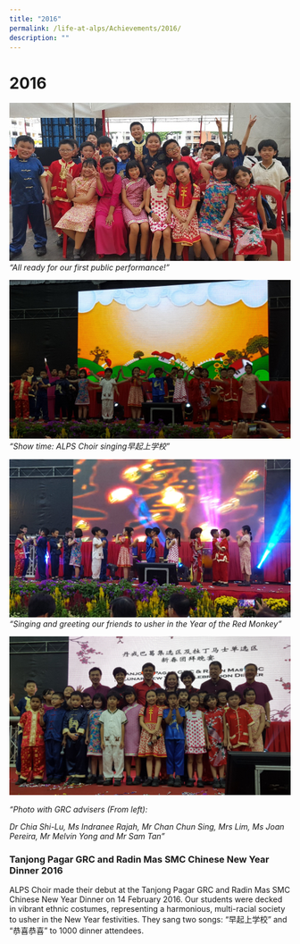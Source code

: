 ```yaml
---
title: "2016"
permalink: /life-at-alps/Achievements/2016/
description: ""
---
```

# **2016**

![](/images/20160214_171233(0).jpg)
*“All ready for our first public performance!”*

![](/images/rsz_20160214_195038.jpg)
*“Show time: ALPS Choir singing早起上学校”*

![](/images/rsz_120160214_195215.jpg)
*“Singing and greeting our friends to usher in the Year of the Red Monkey”*

![](/images/rsz_20160214_1955400.jpg)

*“Photo with GRC advisers (From left):*

*Dr Chia Shi-Lu, Ms Indranee Rajah, Mr Chan Chun Sing, Mrs Lim, Ms Joan Pereira, Mr Melvin Yong and Mr Sam Tan”*

### Tanjong Pagar GRC and Radin Mas SMC Chinese New Year Dinner 2016

ALPS Choir made their debut at the Tanjong Pagar GRC and Radin Mas SMC Chinese New Year Dinner on 14 February 2016. Our students were decked in vibrant ethnic costumes, representing a harmonious, multi-racial society to usher in the New Year festivities. They sang two songs: “早起上学校” and “恭喜恭喜” to 1000 dinner attendees.